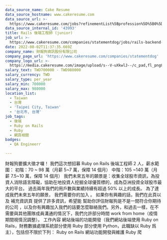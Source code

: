 ```yaml
---
data_source_name: Cake Resume
data_source_hostname: www.cakeresume.com
data_source_url: >-
  https://www.cakeresume.com/jobs?refinementList%5Bprofession%5D%5B0%5D=engineering_qa-engineer&refinementList%5Bsalary_currency%5D=TWD&range%5Bsalary_range%5D%5Bmin%5D=800096
data_source_internal_id: '43993'
title: Rails 後端工程師 (junior)
job_url: >-
  https://www.cakeresume.com/companies/statementdog/jobs/rails-backend-engineer-junior
date: 2022-08-02T11:37:35.669Z
company_name: 財報狗資訊股份有限公司
company_page_url: 'https://www.cakeresume.com/companies/statementdog'
company_logo_url: >-
  https://media.cakeresume.com/image/upload/s--V-uXkwlJ--/c_pad,fl_png8,h_200,w_200/v1660026005/f1jnjzejrerxrshxcve5.png
salary_text: TWD700000 - TWD980000
salary_currency: TWD
salary_type: per_year
salary_min: 700000
salary_max: 980000
location_list:
  - Taiwan
  - 台灣
  - 'Taipei City, Taiwan'
  - '台北市, 台灣'
job_tags:
  - 後端
  - Ruby on Rails
  - Ruby
  - 網頁相關
badges:
  - QA Engineerr

---
```


財報狗要擴大徵才囉！ 我們這次想招募 Ruby on Rails 後端工程師 2 人，薪水範圍： 初階：70 ~ 98 萬（月薪 5~7 萬，保障 14 個月） 中階：105 ~140 萬（月薪 7.5~10 萬，保障 14 個月） 我們未來五年的願景是：收集全球股市資訊，為投資人消除語言障礙，協助在地投資人挖掘全球優質標的，成為亞洲投資全球股市最大的平台。 過去兩年我們的用戶數與業績持續有超過 50% 以上的成長。 為了達成我們未來五年的願景， 我們需要你的加入 。 如果你有興趣的話，我們在此頁以及 補充資訊頁 提供了許多資訊，希望能 幫助你評估財報狗是不是一間符合你期待的公司 ，以及你有興趣加入我們的話要怎麼聯絡我們。另外，和過去一樣，在不需要與其他團隊成員溝通的情況下，我們允許部分時間 work from home（疫情期間視情況調整）。 工作內容 網站後端的功能開發（我們網站後端使用 Ruby on Rails，財務數據處理系統部分使用 Ruby 部分使用 Python，此職缺以 Ruby 爲主），包括但不限於下列： Ruby on Rails 網站功能開發與維護 Ruby 爬